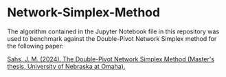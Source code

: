 # Network-Simplex-Method

The algorithm contained in the Jupyter Notebook file in this repository was used to benchmark against the Double-Pivot Network Simplex method for the following paper:

[Sahs, J. M. (2024). The Double-Pivot Network Simplex Method (Master's thesis, University of Nebraska at Omaha).]([url](https://www.researchgate.net/profile/Jordan-Sahs/publication/380205366_The_Double-Pivot_Network_Simplex_Method/links/66310f13352430415355e5e3/The-Double-Pivot-Network-Simplex-Method.pdf))
